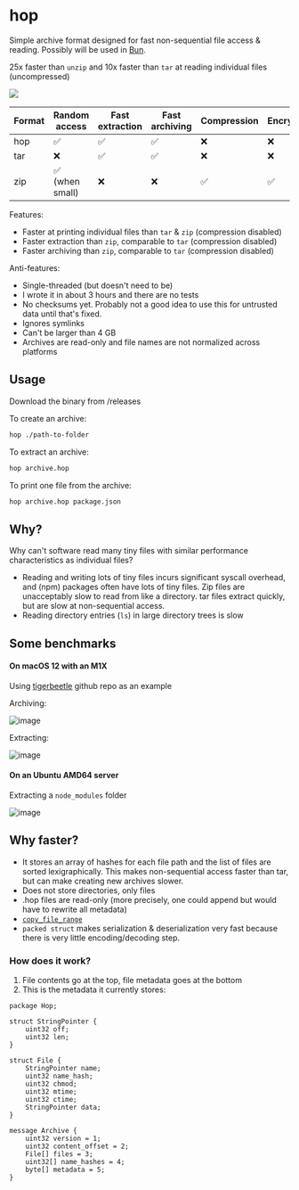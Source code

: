 # hop

Simple archive format designed for fast non-sequential file access & reading. Possibly will be used in [Bun](https://bun.sh).

25x faster than `unzip` and 10x faster than `tar` at reading individual files (uncompressed)

<img src="https://user-images.githubusercontent.com/709451/141064938-1384381d-6c2f-4ecb-a1c3-a9c15333b6b9.png" />

| Format | Random access   | Fast extraction | Fast archiving | Compression | Encryption | Append |
| ------ | --------------- | --------------- | -------------- | ----------- | ---------- | ------ |
| hop    | ✅              | ✅              | ✅             | ❌          | ❌         | ❌     |
| tar    | ❌              | ✅              | ✅             | ❌          | ❌         | ✅     |
| zip    | ✅ (when small) | ❌              | ❌             | ✅          | ✅         | ✅     |

Features:

- Faster at printing individual files than `tar` & `zip` (compression disabled)
- Faster extraction than `zip`, comparable to `tar` (compression disabled)
- Faster archiving than `zip`, comparable to `tar` (compression disabled)

Anti-features:

- Single-threaded (but doesn't need to be)
- I wrote it in about 3 hours and there are no tests
- No checksums yet. Probably not a good idea to use this for untrusted data until that's fixed.
- Ignores symlinks
- Can't be larger than 4 GB
- Archives are read-only and file names are not normalized across platforms

## Usage

Download the binary from /releases

To create an archive:

```bash
hop ./path-to-folder
```

To extract an archive:

```bash
hop archive.hop
```

To print one file from the archive:

```bash
hop archive.hop package.json
```

## Why?

Why can't software read many tiny files with similar performance characteristics as individual files?

- Reading and writing lots of tiny files incurs significant syscall overhead, and (npm) packages often have lots of tiny files. Zip files are unacceptably slow to read from like a directory. tar files extract quickly, but are slow at non-sequential access.
- Reading directory entries (`ls`) in large directory trees is slow

## Some benchmarks

#### On macOS 12 with an M1X

Using [tigerbeetle](https://github.com/coilhq/tigerbeetle) github repo as an example

Archiving:

![image](https://user-images.githubusercontent.com/709451/141054452-73a99912-94ce-44aa-b7cb-b788731d0a60.png)

Extracting:

![image](https://user-images.githubusercontent.com/709451/141054517-cb3c7b43-4730-40ee-9c3f-7bdd9de6a076.png)

#### On an Ubuntu AMD64 server

Extracting a `node_modules` folder

![image](https://user-images.githubusercontent.com/709451/141056480-0cd4ea66-efb7-41cf-a406-06e10ac8c889.png)

## Why faster?

- It stores an array of hashes for each file path and the list of files are sorted lexigraphically. This makes non-sequential access faster than tar, but can make creating new archives slower.
- Does not store directories, only files
- .hop files are read-only (more precisely, one could append but would have to rewrite all metadata)
- [`copy_file_range`](https://man7.org/linux/man-pages/man2/copy_file_range.2.html)
- `packed struct` makes serialization & deserialization very fast because there is very little encoding/decoding step.

### How does it work?

1. File contents go at the top, file metadata goes at the bottom
2. This is the metadata it currently stores:

```
package Hop;

struct StringPointer {
    uint32 off;
    uint32 len;
}

struct File {
    StringPointer name;
    uint32 name_hash;
    uint32 chmod;
    uint32 mtime;
    uint32 ctime;
    StringPointer data;
}

message Archive {
    uint32 version = 1;
    uint32 content_offset = 2;
    File[] files = 3;
    uint32[] name_hashes = 4;
    byte[] metadata = 5;
}
```

